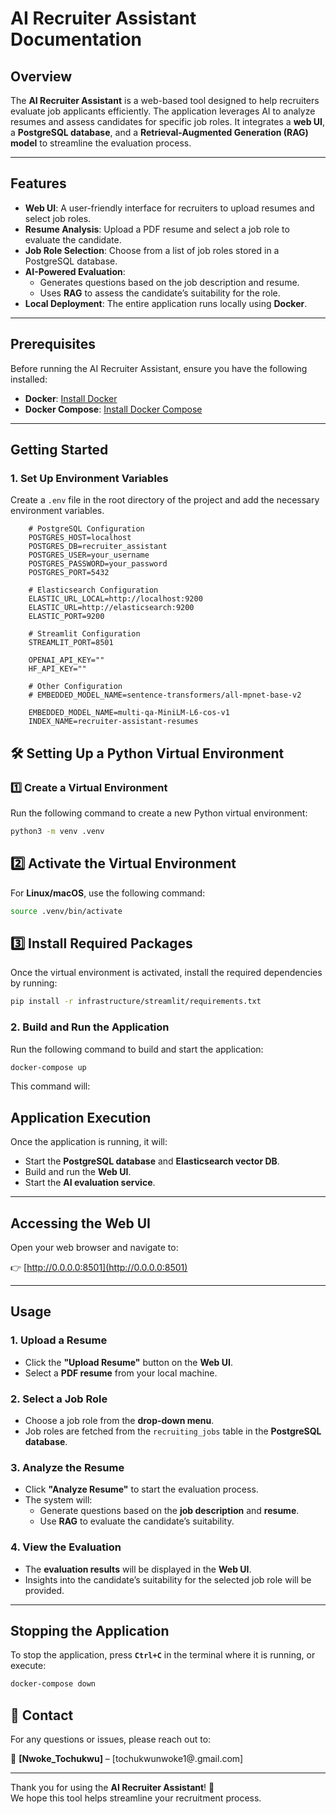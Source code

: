# AI Recruiter Assistant Documentation

## Overview
The **AI Recruiter Assistant** is a web-based tool designed to help recruiters evaluate job applicants efficiently. The application leverages AI to analyze resumes and assess candidates for specific job roles. It integrates a **web UI**, a **PostgreSQL database**, and a **Retrieval-Augmented Generation (RAG) model** to streamline the evaluation process.

---

## Features
- **Web UI**: A user-friendly interface for recruiters to upload resumes and select job roles.  
- **Resume Analysis**: Upload a PDF resume and select a job role to evaluate the candidate.  
- **Job Role Selection**: Choose from a list of job roles stored in a PostgreSQL database.  
- **AI-Powered Evaluation**:  
  - Generates questions based on the job description and resume.  
  - Uses **RAG** to assess the candidate’s suitability for the role.  
- **Local Deployment**: The entire application runs locally using **Docker**.  

---

## Prerequisites
Before running the AI Recruiter Assistant, ensure you have the following installed:

- **Docker**: [Install Docker](https://docs.docker.com/get-docker/)  
- **Docker Compose**: [Install Docker Compose](https://docs.docker.com/compose/install/)  

---

## Getting Started

### 1. Set Up Environment Variables  
Create a `.env` file in the root directory of the project and add the necessary environment variables.

```.env
    # PostgreSQL Configuration
    POSTGRES_HOST=localhost
    POSTGRES_DB=recruiter_assistant
    POSTGRES_USER=your_username
    POSTGRES_PASSWORD=your_password
    POSTGRES_PORT=5432

    # Elasticsearch Configuration
    ELASTIC_URL_LOCAL=http://localhost:9200
    ELASTIC_URL=http://elasticsearch:9200
    ELASTIC_PORT=9200

    # Streamlit Configuration
    STREAMLIT_PORT=8501

    OPENAI_API_KEY=""
    HF_API_KEY=""

    # Other Configuration
    # EMBEDDED_MODEL_NAME=sentence-transformers/all-mpnet-base-v2

    EMBEDDED_MODEL_NAME=multi-qa-MiniLM-L6-cos-v1
    INDEX_NAME=recruiter-assistant-resumes
```

## 🛠 Setting Up a Python Virtual Environment  

### 1️⃣ Create a Virtual Environment  
Run the following command to create a new Python virtual environment:  

```bash
python3 -m venv .venv
```

## 2️⃣ Activate the Virtual Environment  

For **Linux/macOS**, use the following command:  

```bash
source .venv/bin/activate
```

## 3️⃣ Install Required Packages  

Once the virtual environment is activated, install the required dependencies by running:  

```bash
pip install -r infrastructure/streamlit/requirements.txt
```

### 2. Build and Run the Application  
Run the following command to build and start the application:

```bash
docker-compose up
```
This command will:

## Application Execution

Once the application is running, it will:

- Start the **PostgreSQL database** and **Elasticsearch vector DB**.  
- Build and run the **Web UI**.  
- Start the **AI evaluation service**.  

---

## Accessing the Web UI  

Open your web browser and navigate to:  

👉 [http://0.0.0.0:8501](http://0.0.0.0:8501)  

---

## Usage

### 1. Upload a Resume  
- Click the **"Upload Resume"** button on the **Web UI**.  
- Select a **PDF resume** from your local machine.  

### 2. Select a Job Role  
- Choose a job role from the **drop-down menu**.  
- Job roles are fetched from the `recruiting_jobs` table in the **PostgreSQL database**.  

### 3. Analyze the Resume  
- Click **"Analyze Resume"** to start the evaluation process.  
- The system will:  
  - Generate questions based on the **job description** and **resume**.  
  - Use **RAG** to evaluate the candidate’s suitability.  

### 4. View the Evaluation  
- The **evaluation results** will be displayed in the **Web UI**.  
- Insights into the candidate’s suitability for the selected job role will be provided.  

---

## Stopping the Application  
To stop the application, press **`Ctrl+C`** in the terminal where it is running, or execute:  

```bash
docker-compose down
```

## 📩 Contact  

For any questions or issues, please reach out to:  

📧 **[Nwoke_Tochukwu]** – [tochukwunwoke1@.gmail.com]  

---

Thank you for using the **AI Recruiter Assistant**! 🚀  
We hope this tool helps streamline your recruitment process. 